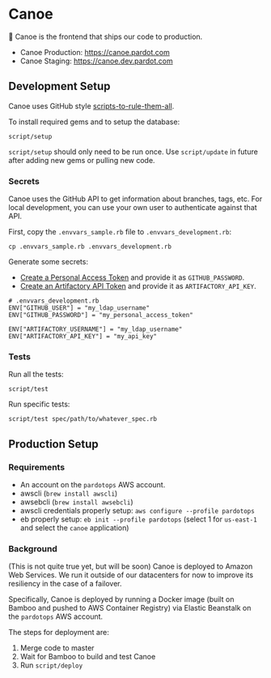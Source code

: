 # Canoe

:ship: Canoe is the frontend that ships our code to production.

* Canoe Production: <https://canoe.pardot.com>
* Canoe Staging: <https://canoe.dev.pardot.com>

## Development Setup

Canoe uses GitHub style [scripts-to-rule-them-all](https://github.com/github/scripts-to-rule-them-all).

To install required gems and to setup the database:

```
script/setup
```

`script/setup` should only need to be run once. Use `script/update` in future after adding new gems or pulling new code.

### Secrets

Canoe uses the GitHub API to get information about branches, tags, etc. For local development, you can use your own user to authenticate against that API.

First, copy the `.envvars_sample.rb` file to `.envvars_development.rb`:

```
cp .envvars_sample.rb .envvars_development.rb
```

Generate some secrets:
* [Create a Personal Access Token](https://git.dev.pardot.com/settings/applications) and provide it as `GITHUB_PASSWORD`.
* [Create an Artifactory API Token](https://artifactory.dev.pardot.com/artifactory/webapp/#/profile) and provide it as `ARTIFACTORY_API_KEY`.

```
# .envvars_development.rb
ENV["GITHUB_USER"] = "my_ldap_username"
ENV["GITHUB_PASSWORD"] = "my_personal_access_token"

ENV["ARTIFACTORY_USERNAME"] = "my_ldap_username"
ENV["ARTIFACTORY_API_KEY"] = "my_api_key"
```

### Tests

Run all the tests:

```
script/test
```

Run specific tests:

```
script/test spec/path/to/whatever_spec.rb
```

## Production Setup

### Requirements

* An account on the `pardotops` AWS account.
* awscli (`brew install awscli`)
* awsebcli (`brew install awsebcli`)
* awscli credentials properly setup: `aws configure --profile pardotops`
* eb properly setup: `eb init --profile pardotops` (select 1 for `us-east-1` and select the `canoe` application)

### Background

(This is not quite true yet, but will be soon) Canoe is deployed to Amazon Web Services. We run it outside of our datacenters for now to improve its resiliency in the case of a failover.

Specifically, Canoe is deployed by running a Docker image (built on Bamboo and pushed to AWS Container Registry) via Elastic Beanstalk on the `pardotops` AWS account.

The steps for deployment are:

1. Merge code to master
1. Wait for Bamboo to build and test Canoe
1. Run `script/deploy`
